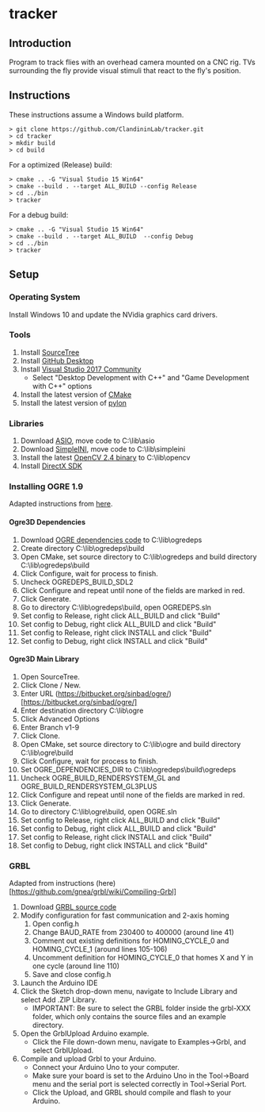 # tracker

## Introduction

Program to track flies with an overhead camera mounted on a CNC rig.  TVs surrounding the fly provide visual stimuli that react to the fly's position.

## Instructions

These instructions assume a Windows build platform.

```
> git clone https://github.com/ClandininLab/tracker.git
> cd tracker
> mkdir build
> cd build
```
For a optimized (Release) build:
```
> cmake .. -G "Visual Studio 15 Win64"
> cmake --build . --target ALL_BUILD --config Release
> cd ../bin
> tracker
```

For a debug build:
```
> cmake .. -G "Visual Studio 15 Win64"
> cmake --build . --target ALL_BUILD  --config Debug
> cd ../bin
> tracker
```

## Setup

### Operating System

Install Windows 10 and update the NVidia graphics card drivers.

### Tools
1. Install [SourceTree](https://www.sourcetreeapp.com/)
1. Install [GitHub Desktop](https://desktop.github.com/)
2. Install [Visual Studio 2017 Community](https://www.visualstudio.com/)
    * Select "Desktop Development with C++" and "Game Development with C++" options
3. Install the latest version of [CMake](https://cmake.org/)
4. Install the latest version of [pylon](https://www.baslerweb.com/en/support/downloads/software-downloads/)

### Libraries

1. Download [ASIO](https://github.com/chriskohlhoff/asio), move code to C:\lib\asio
2. Download [SimpleINI](https://github.com/brofield/simpleini), move code to C:\lib\simpleini
3. Install the latest [OpenCV 2.4 binary](http://opencv.org/releases.html) to C:\lib\opencv
1. Install [DirectX SDK](http://www.microsoft.com/en-us/download/details.aspx?id=6812)

### Installing OGRE 1.9

Adapted instructions from [here](http://www.aupcgroup.com/blog/index.php?/archives/9-Building-Ogre3D-with-Microsoft-Visual-C++-14.0-Visual-Studio-Community-2015.html).

#### Ogre3D Dependencies
1. Download [OGRE dependencies code](https://bitbucket.org/cabalistic/ogredeps/downloads/) to C:\lib\ogredeps
1. Create directory C:\lib\ogredeps\build
2. Open CMake, set source directory to C:\lib\ogredeps and build directory C:\lib\ogredeps\build
3. Click Configure, wait for process to finish.  
4. Uncheck OGREDEPS_BUILD_SDL2
5. Click Configure and repeat until none of the fields are marked in red.
4. Click Generate.
5. Go to directory C:\lib\ogredeps\build, open OGREDEPS.sln
6. Set config to Release, right click ALL_BUILD and click "Build"
6. Set config to Debug, right click ALL_BUILD and click "Build"
6. Set config to Release, right click INSTALL and click "Build"
6. Set config to Debug, right click INSTALL and click "Build"

#### Ogre3D Main Library

1. Open SourceTree.
1. Click Clone / New.
1. Enter URL (https://bitbucket.org/sinbad/ogre/)[https://bitbucket.org/sinbad/ogre/]
1. Enter destination directory C:\lib\ogre
1. Click Advanced Options
1. Enter Branch v1-9
1. Click Clone.
2. Open CMake, set source directory to C:\lib\ogre and build directory C:\lib\ogre\build
3. Click Configure, wait for process to finish.  
4. Set OGRE_DEPENDENCIES_DIR to C:\lib\ogredeps\build\ogredeps
5. Uncheck OGRE_BUILD_RENDERSYSTEM_GL and  OGRE_BUILD_RENDERSYSTEM_GL3PLUS
5. Click Configure and repeat until none of the fields are marked in red.
4. Click Generate.
5. Go to directory C:\lib\ogre\build, open OGRE.sln
6. Set config to Release, right click ALL_BUILD and click "Build"
6. Set config to Debug, right click ALL_BUILD and click "Build"
6. Set config to Release, right click INSTALL and click "Build"
6. Set config to Debug, right click INSTALL and click "Build"

### GRBL

Adapted from instructions (here)[https://github.com/gnea/grbl/wiki/Compiling-Grbl]

1. Download [GRBL source code](https://github.com/gnea/grbl)
2. Modify configuration for fast communication and 2-axis homing
    1. Open config.h
    2. Change BAUD_RATE from 230400 to 400000 (around line 41)
    3. Comment out existing definitions for HOMING_CYCLE_0 and HOMING_CYCLE_1 (around lines 105-106)
    4. Uncomment definition for HOMING_CYCLE_0 that homes X and Y in one cycle (around line 110)
    5. Save and close config.h
3. Launch the Arduino IDE
4. Click the Sketch drop-down menu, navigate to Include Library and select Add .ZIP Library.
    * IMPORTANT: Be sure to select the GRBL folder inside the grbl-XXX folder, which only contains the source files and an example directory.
5. Open the GrblUpload Arduino example.
    * Click the File down-down menu, navigate to Examples->Grbl, and select GrblUpload.
6. Compile and upload Grbl to your Arduino.
    * Connect your Arduino Uno to your computer.
    * Make sure your board is set to the Arduino Uno in the Tool->Board menu and the serial port is selected correctly in Tool->Serial Port.
    * Click the Upload, and GRBL should compile and flash to your Arduino.

